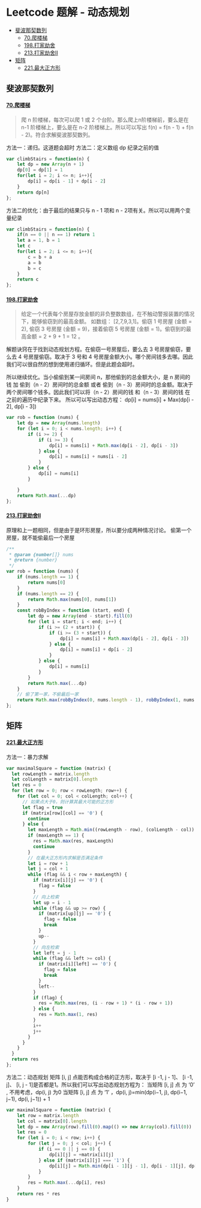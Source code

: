 ﻿# Leetcode 题解 - 动态规划
 - [斐波那契数列](https://github.com/limingzhu0916/leetcode-JavaScript/blob/main/notes/Leetcode-动态规划.md#斐波那契数列)
	 - [70.爬楼梯](https://github.com/limingzhu0916/leetcode-JavaScript/blob/main/notes/Leetcode-动态规划.md#70爬楼梯)
	 - [198.打家劫舍](https://github.com/limingzhu0916/leetcode-JavaScript/blob/main/notes/Leetcode-动态规划.md#198打家劫舍)
	 - [213.打家劫舍II](https://github.com/limingzhu0916/leetcode-JavaScript/blob/main/notes/Leetcode-动态规划.md#213打家劫舍II)
- [矩阵](https://github.com/limingzhu0916/leetcode-JavaScript/blob/main/notes/Leetcode-动态规划.md#矩阵)
	 - [221.最大正方形](https://github.com/limingzhu0916/leetcode-JavaScript/blob/main/notes/Leetcode-动态规划.md#221最大正方形)

## 斐波那契数列
#### [70.爬楼梯](https://leetcode-cn.com/problems/climbing-stairs/)

> 爬 n 阶楼梯，每次可以爬 1 或 2 个台阶。那么爬上n阶楼梯前，要么是在 n-1 阶楼梯上，要么是在 n-2 阶楼梯上。所以可以写出
> f(n) = f(n - 1) + f(n - 2)。符合求解斐波那契数列。

方法一：递归。这道题会超时
方法二：定义数组 dp 纪录之前的值
```javascript
var climbStairs = function(n) {
    let dp = new Array(n + 1)
    dp[0] = dp[1] = 1
    for(let i = 2; i <= n; i++){
        dp[i] = dp[i - 1] + dp[i - 2]
    }
    return dp[n]
};
```
方法二的优化：由于最后的结果只与 n - 1 项和 n - 2项有关。所以可以用两个变量纪录
```javascript
var climbStairs = function(n) {
    if(n == 0 || n == 1) return 1
    let a = 1, b = 1
    let c
    for(let i = 2; i <= n; i++){
        c = b + a
        a = b
        b = c
    }
    return c
};
```
#### [198.打家劫舍](https://leetcode-cn.com/problems/house-robber/)

> 给定一个代表每个房屋存放金额的非负整数数组，在不触动警报装置的情况下，能够偷窃到的最高金额。 
> 如数组： [2,7,9,3,1]。偷窃 1 号房屋 (金额 = 2), 偷窃 3 号房屋 (金额 = 9)，接着偷窃 5 号房屋 (金额 = 1)。偷窃到的最高金额 = 2 + 9 + 1 = 12 。

解题诀窍在于找到动态规划方程。在偷窃一号房屋后，要么去 3 号房屋偷窃，要么去 4 号房屋偷窃。取决于 3 号和 4 号房屋金额大小。哪个房间钱多去哪。因此我们可以很自然的想到使用递归循环。但是此题会超时。

所以继续优化。当小偷偷到某一间房间 n，那他偷到的总金额大小，是  n 房间的钱 加  偷到（n - 2）房间时的总金额 或者 偷到（n - 3）房间时的总金额。取决于两个房间哪个钱多。因此我们可以将（n - 2）房间的钱 和（n - 3）房间的钱 在之前的遍历中纪录下来。
所以可以写出动态方程： 
dp[i] = nums[i] + Max(dp[i - 2], dp[i - 3])
```javascript
var rob = function (nums) {
    let dp = new Array(nums.length)
    for (let i = 0; i < nums.length; i++) {
        if (i >= 2) {
            if (i >= 3) {
                dp[i] = nums[i] + Math.max(dp[i - 2], dp[i - 3])
            } else {
                dp[i] = nums[i] + nums[i - 2]
            }
        } else {
            dp[i] = nums[i]
        }

    }
    return Math.max(...dp)
};
```
#### [213.打家劫舍II](https://leetcode-cn.com/problems/house-robber-ii/)
原理和上一题相同，但是由于是环形房屋，所以要分成两种情况讨论。
偷第一个房屋，就不能偷最后一个房屋
```javascript
/**
 * @param {number[]} nums
 * @return {number}
 */
var rob = function (nums) {
    if (nums.length == 1) {
        return nums[0]
    }
    if (nums.length == 2) {
        return Math.max(nums[0], nums[1])
    }
    const robByIndex = function (start, end) {
        let dp = new Array(end - start).fill(0)
        for (let i = start; i < end; i++) {
            if (i >= (2 + start)) {
                if (i >= (3 + start)) {
                    dp[i] = nums[i] + Math.max(dp[i - 2], dp[i - 3])
                } else {
                    dp[i] = nums[i] + dp[i - 2]
                }
            } else {
                dp[i] = nums[i]
            }
        }
        return Math.max(...dp)
    }
    // 偷了第一家，不偷最后一家
    return Math.max(robByIndex(0, nums.length - 1), robByIndex(1, nums.length))
};
```

## 矩阵
#### [221.最大正方形](https://leetcode-cn.com/problems/maximal-square/)
方法一：暴力求解
```javascript
var maximalSquare = function (matrix) {
  let rowLength = matrix.length
  let colLength = matrix[0].length
  let res = 0
  for (let row = 0; row < rowLength; row++) {
    for (let col = 0; col < colLength; col++) {
      // 如果点大于0，则计算其最大可能的正方形
      let flag = true
      if (matrix[row][col] == '0') {
        continue
      } else {
        let maxLength = Math.min((rowLength - row), (colLength - col))
        if (maxLength == 1) {
          res = Math.max(res, maxLength)
          continue
        }
        // 在最大正方形内求解是否满足条件
        let i = row + 1
        let j = col + 1
        while (flag && i < row + maxLength) {
          if (matrix[i][j] == '0') {
            flag = false
          }
          // 向上检索
          let up = i - 1
          while (flag && up >= row) {
            if (matrix[up][j] == '0') {
              flag = false
              break
            }
            up--
          }
          // 向左检索
          let left = j - 1
          while (flag && left >= col) {
            if (matrix[i][left] == '0') {
              flag = false
              break
            }
            left--
          }
          if (flag) {
            res = Math.max(res, (i - row + 1) * (i - row + 1))
          } else {
            res = Math.max(1, res)
          }
          i++
          j++
        }
      }
    }
  }
  return res
};
```
方法二：动态规划
矩阵 [i, j] 点能否构成合格的正方形，取决于 [i -1, j - 1]、 [i -1, j]、 [i, j - 1]是否都是1。所以我们可以写出动态规划方程为：
当矩阵 [i, j] 点 为 ‘0’ , 不用考虑，dp(i, j) 为0
当矩阵 [i, j] 点 为 ‘1’ ，dp(i, j)=min(dp(i−1, j), dp(i−1, j−1), dp(i, j−1)) + 1
```javascript
var maximalSquare = function (matrix) {
    let row = matrix.length
    let col = matrix[0].length
    let dp = new Array(row).fill(0).map(() => new Array(col).fill(0))
    let res = 0
    for (let i = 0; i < row; i++) {
        for (let j = 0; j < col; j++) {
            if (i == 0 || j == 0) {
                dp[i][j] = +matrix[i][j]
            } else if (matrix[i][j] === '1') {
                dp[i][j] = Math.min(dp[i - 1][j - 1], dp[i - 1][j], dp[i][j - 1]) + (+matrix[i][j])
            }
        }
        res = Math.max(...dp[i], res)
    }
    return res * res
}
```
